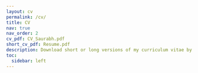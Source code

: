 ```yaml
---
layout: cv
permalink: /cv/
title: CV 
nav: true
nav_order: 2
cv_pdf: CV_Saurabh.pdf
short_cv_pdf: Resume.pdf
description: Download short or long versions of my curriculum vitae by clicking on PDF icons.
toc:
  sidebar: left
---
```

